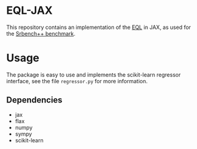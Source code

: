 # EQL-JAX

This repository contains an implementation of the [EQL](http://proceedings.mlr.press/v80/sahoo18a.html) in JAX, as used for the
[Srbench++ benchmark](https://doi.org/10.1109/TEVC.2024.3423681). 


# Usage

The package is easy to use and implements the scikit-learn regressor interface, see the file
`regressor.py` for more information.

## Dependencies

- jax
- flax
- numpy
- sympy
- scikit-learn


